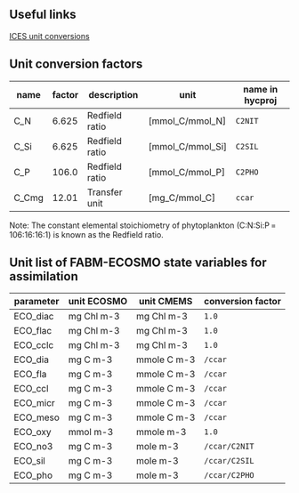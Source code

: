 ## Useful links

[ICES unit conversions](https://www.ices.dk/data/tools/Pages/Unit-conversions.aspx)

## Unit conversion factors

|name  |factor  |description   |unit            |name in hycproj|
|------|--------|--------------|----------------|---------------|
|C_N   |6.625   |Redfield ratio|[mmol_C/mmol_N] |`C2NIT`        |
|C_Si  |6.625   |Redfield ratio|[mmol_C/mmol_Si]|`C2SIL`        |
|C_P   |106.0   |Redfield ratio|[mmol_C/mmol_P] |`C2PHO`        |
|C_Cmg |12.01   |Transfer unit |[mg_C/mmol_C]   |`ccar`         |

Note: The constant elemental stoichiometry of phytoplankton (C:N:Si:P = 106:16:16:1) is known as the Redfield ratio. 

## Unit list of FABM-ECOSMO state variables for assimilation

|parameter  |unit ECOSMO|unit CMEMS |conversion factor   | 
|-----------|-----------|-----------|--------------------| 
|ECO_diac   |mg Chl m-3 |mg Chl m-3 |`1.0`               |  
|ECO_flac   |mg Chl m-3 |mg Chl m-3 |`1.0`               |
|ECO_cclc   |mg Chl m-3 |mg Chl m-3 |`1.0`               |
|ECO_dia    |mg C m-3   |mmole C m-3|`/ccar`             |
|ECO_fla    |mg C m-3   |mmole C m-3|`/ccar`             |
|ECO_ccl    |mg C m-3   |mmole C m-3|`/ccar`             |
|ECO_micr   |mg C m-3   |mmole C m-3|`/ccar`             |
|ECO_meso   |mg C m-3   |mmole C m-3|`/ccar`             |
|ECO_oxy    |mmol m-3   |mmole m-3  |`1.0`               |
|ECO_no3    |mg C m-3   |mole m-3   |`/ccar/C2NIT`       |
|ECO_sil    |mg C m-3   |mole m-3   |`/ccar/C2SIL`       |
|ECO_pho    |mg C m-3   |mole m-3   |`/ccar/C2PHO`       | 

